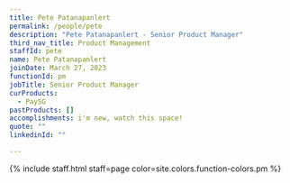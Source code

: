 ```yaml
---
title: Pete Patanapanlert
permalink: /people/pete
description: "Pete Patanapanlert - Senior Product Manager"
third_nav_title: Product Management
staffId: pete
name: Pete Patanapanlert
joinDate: March 27, 2023
functionId: pm
jobTitle: Senior Product Manager
curProducts:
  - PaySG
pastProducts: []
accomplishments: i'm new, watch this space!
quote: ""
linkedinId: ""

---
```


{% include staff.html staff=page color=site.colors.function-colors.pm %}
